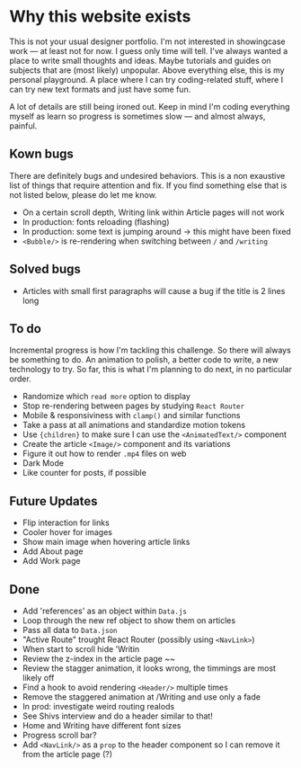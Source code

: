 # Why this website exists

This is not your usual designer portfolio. I'm not interested in showingcase work — at least not for now. I guess only time will tell. I've always wanted a place to write small thoughts and ideas. Maybe tutorials and guides on subjects that are (most likely) unpopular. Above everything else, this is my personal playground. A place where I can try coding-related stuff, where I can try new text formats and just have some fun.

A lot of details are still being ironed out. Keep in mind I'm coding everything myself as learn so progress is sometimes slow — and almost always, painful.

## Kown bugs

There are definitely bugs and undesired behaviors. This is a non exaustive list of things that require attention and fix. If you find something else that is not listed below, please do let me know.

- On a certain scroll depth, Writing link within Article pages will not work
- In production: fonts reloading (flashing)
- In production: some text is jumping around -> this might have been fixed
- `<Bubble/>` is re-rendering when switching between `/` and `/writing`

## Solved bugs

- Articles with small first paragraphs will cause a bug if the title is 2 lines long

## To do

Incremental progress is how I'm tackling this challenge. So there will always be something to do. An animation to polish, a better code to write, a new technology to try. So far, this is what I'm planning to do next, in no particular order.

- Randomize which `read more` option to display
- Stop re-rendering between pages by studying `React Router`
- Mobile & responsiviness with `clamp()` and similar functions
- Take a pass at all animations and standardize motion tokens
- Use `{children}` to make sure I can use the `<AnimatedText/>` component
- Create the article `<Image/>` component and its variations
- Figure it out how to render `.mp4` files on web
- Dark Mode
- Like counter for posts, if possible

## Future Updates

- Flip interaction for links
- Cooler hover for images
- Show main image when hovering article links
- Add About page
- Add Work page

## Done

- Add 'references' as an object within `Data.js`
- Loop through the new ref object to show them on articles
- Pass all data to `Data.json`
- "Active Route" trought React Router (possibly using `<NavLink>`)
- When start to scroll hide 'Writin
- Review the z-index in the article page ~~
- Review the stagger animation, it looks wrong, the timmings are most likely off
- Find a hook to avoid rendering `<Header/>` multiple times
- Remove the staggered animation at /Writing and use only a fade
- In prod: investigate weird routing realods
- See Shivs interview and do a header similar to that!
- Home and Writing have different font sizes
- Progress scroll bar?
- Add `<NavLink/>` as a `prop` to the header component so I can remove it from the article page (?)
